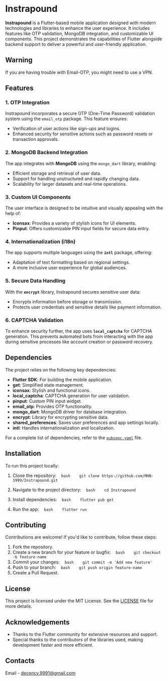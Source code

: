 # Instrapound

**Instrapound** is a Flutter-based mobile application designed with modern technologies and libraries to enhance the user experience. It includes features like OTP validation, MongoDB integration, and customizable UI components. This project demonstrates the capabilities of Flutter alongside backend support to deliver a powerful and user-friendly application.

## Warning

If you are having trouble with Email-OTP, you might need to use a VPN.

## Features

### 1. **OTP Integration**
Instrapound incorporates a secure OTP (One-Time Password) validation system using the `email_otp` package. This feature ensures:
- Verification of user actions like sign-ups and logins.
- Enhanced security for sensitive actions such as password resets or transaction approvals.

### 2. **MongoDB Backend Integration**
The app integrates with **MongoDB** using the `mongo_dart` library, enabling:
- Efficient storage and retrieval of user data.
- Support for handling unstructured and rapidly changing data.
- Scalability for larger datasets and real-time operations.

### 3. **Custom UI Components**
The user interface is designed to be intuitive and visually appealing with the help of:
- **Iconsax**: Provides a variety of stylish icons for UI elements.
- **Pinput**: Offers customizable PIN input fields for secure data entry.

### 4. **Internationalization (i18n)**
The app supports multiple languages using the **`intl`** package, offering:
- Adaptation of text formatting based on regional settings.
- A more inclusive user experience for global audiences.

### 5. **Secure Data Handling**
With the **`encrypt`** library, Instrapound secures sensitive user data:
- Encrypts information before storage or transmission.
- Protects user credentials and sensitive details like payment information.

### 6. **CAPTCHA Validation**
To enhance security further, the app uses **`local_captcha`** for CAPTCHA generation. This prevents automated bots from interacting with the app during sensitive processes like account creation or password recovery.

## Dependencies

The project relies on the following key dependencies:

- **Flutter SDK**: For building the mobile application.
- **get**: Simplified state management.
- **iconsax**: Stylish and functional icons.
- **local_captcha**: CAPTCHA generation for user validation.
- **pinput**: Custom PIN input widget.
- **email_otp**: Provides OTP functionality.
- **mongo_dart**: MongoDB driver for database integration.
- **encrypt**: Library for encrypting sensitive data.
- **shared_preferences**: Saves user preferences and app settings locally.
- **intl**: Handles internationalization and localization.

For a complete list of dependencies, refer to the [`pubspec.yaml`](https://github.com/MHN-1999/Instrapound/blob/main/pubspec.yaml) file.

## Installation

To run this project locally:

1. Clone the repository:
   ```bash
   git clone https://github.com/MHN-1999/Instrapound.git
   ```

2. Navigate to the project directory:
   ```bash
   cd Instrapound
   ```

3. Install dependencies:
   ```bash
   flutter pub get
   ```

4. Run the app:
   ```bash
   flutter run
   ```

## Contributing

Contributions are welcome! If you'd like to contribute, follow these steps:
1. Fork the repository.
2. Create a new branch for your feature or bugfix:
   ```bash
   git checkout -b feature-name
   ```
3. Commit your changes:
   ```bash
   git commit -m 'Add new feature'
   ```
4. Push to your branch:
   ```bash
   git push origin feature-name
   ```
5. Create a Pull Request.

## License

This project is licensed under the MIT License. See the [LICENSE](https://github.com/MHN-1999/Instrapound/blob/main/LICENSE) file for more details.

## Acknowledgements

- Thanks to the Flutter community for extensive resources and support.
- Special thanks to the contributors of the libraries used, making development faster and more efficient.

## Contacts

Email - decency.9991@gmail.com